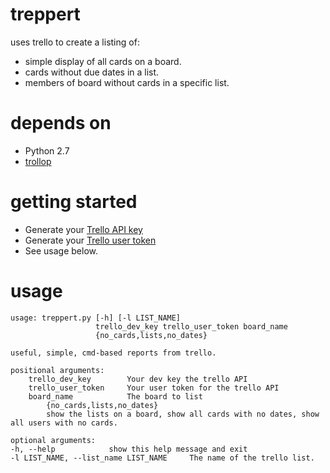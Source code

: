 treppert
========

uses trello to create a listing of:

- simple display of all cards on a board.
- cards without due dates in a list.
- members of board without cards in a specific list.

depends on
==========

- Python 2.7
- [trollop](https://bitbucket.org/pmiron/trollop)

getting started
================

- Generate your [Trello API key](https://trello.com/1/appKey/generate)
- Generate your [Trello user token](https://trello.com/docs/gettingstarted/index.html#getting-a-token-from-a-user)
- See usage below.

usage
=====

    usage: treppert.py [-h] [-l LIST_NAME]
                       trello_dev_key trello_user_token board_name
                       {no_cards,lists,no_dates}

    useful, simple, cmd-based reports from trello.

    positional arguments:
        trello_dev_key        Your dev key the trello API
        trello_user_token     Your user token for the trello API
        board_name            The board to list
            {no_cards,lists,no_dates} 
            show the lists on a board, show all cards with no dates, show all users with no cards.
    
    optional arguments:
    -h, --help            show this help message and exit
    -l LIST_NAME, --list_name LIST_NAME     The name of the trello list.
    

